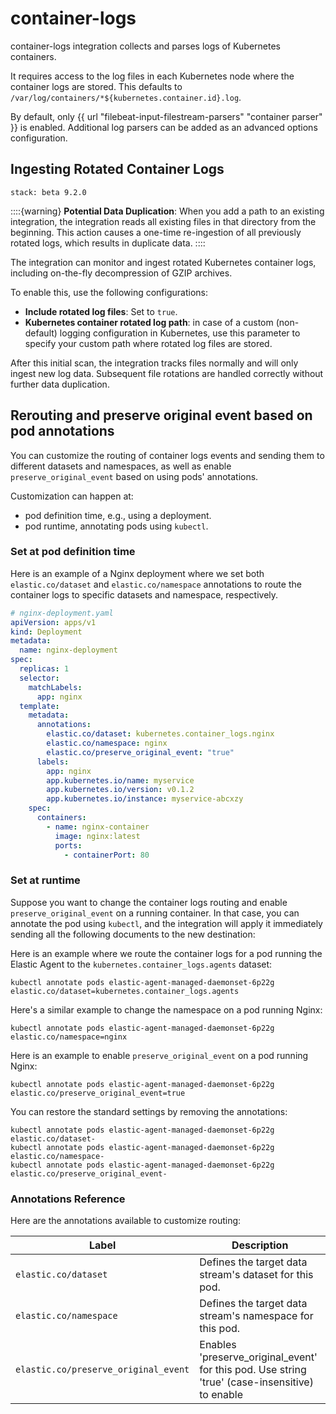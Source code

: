 # container-logs

container-logs integration collects and parses logs of Kubernetes containers.

It requires access to the log files in each Kubernetes node where the container logs are stored.
This defaults to `/var/log/containers/*${kubernetes.container.id}.log`.

By default, only {{ url "filebeat-input-filestream-parsers" "container parser" }} is enabled. Additional log parsers can be added as an advanced options configuration.

## Ingesting Rotated Container Logs
```{applies_to}
stack: beta 9.2.0
```

::::{warning}
**Potential Data Duplication**: When you add a path to an existing integration, the integration reads all existing files in that directory from the beginning. This action causes a one-time re-ingestion of all previously rotated logs, which results in duplicate data.
::::

The integration can monitor and ingest rotated Kubernetes container logs, including on-the-fly decompression of GZIP archives.

To enable this, use the following configurations:
* **Include rotated log files**: Set to `true`.
* **Kubernetes container rotated log path**: in case of a custom (non-default) logging configuration in Kubernetes, use this parameter to specify your custom path where rotated log files are stored.

After this initial scan, the integration tracks files normally and will only ingest new log data. Subsequent file rotations are handled correctly without further data duplication.

## Rerouting and preserve original event based on pod annotations

You can customize the routing of container logs events and sending them to different datasets and namespaces,
as well as enable `preserve_original_event` based on using pods' annotations.

Customization can happen at:

- pod definition time, e.g., using a deployment.
- pod runtime, annotating pods using `kubectl`.

### Set at pod definition time

Here is an example of a Nginx deployment where we set both `elastic.co/dataset` and `elastic.co/namespace` annotations to route the container logs to specific datasets and namespace, respectively.

```yaml
# nginx-deployment.yaml
apiVersion: apps/v1
kind: Deployment
metadata:
  name: nginx-deployment
spec:
  replicas: 1
  selector:
    matchLabels:
      app: nginx
  template:
    metadata:
      annotations:
        elastic.co/dataset: kubernetes.container_logs.nginx
        elastic.co/namespace: nginx
        elastic.co/preserve_original_event: "true"
      labels:
        app: nginx
        app.kubernetes.io/name: myservice
        app.kubernetes.io/version: v0.1.2
        app.kubernetes.io/instance: myservice-abcxzy
    spec:
      containers:
        - name: nginx-container
          image: nginx:latest
          ports:
            - containerPort: 80
```

### Set at runtime

Suppose you want to change the container logs routing and enable `preserve_original_event` on a running container.
In that case, you can annotate the pod using `kubectl`, and the integration will apply it immediately sending all the following documents to the new destination:

Here is an example where we route the container logs for a pod running the Elastic Agent to the `kubernetes.container_logs.agents` dataset:

```shell
kubectl annotate pods elastic-agent-managed-daemonset-6p22g elastic.co/dataset=kubernetes.container_logs.agents
```

Here's a similar example to change the namespace on a pod running Nginx:

```shell
kubectl annotate pods elastic-agent-managed-daemonset-6p22g elastic.co/namespace=nginx
```

Here is an example to enable `preserve_original_event` on a pod running Nginx:

```shell
kubectl annotate pods elastic-agent-managed-daemonset-6p22g elastic.co/preserve_original_event=true
```

You can restore the standard settings by removing the annotations:

```shell
kubectl annotate pods elastic-agent-managed-daemonset-6p22g elastic.co/dataset-
kubectl annotate pods elastic-agent-managed-daemonset-6p22g elastic.co/namespace-
kubectl annotate pods elastic-agent-managed-daemonset-6p22g elastic.co/preserve_original_event-
```

### Annotations Reference

Here are the annotations available to customize routing:

| Label                                | Description                                                                                    |
| ------------------------------------ | ---------------------------------------------------------------------------------------------- |
| `elastic.co/dataset`                 | Defines the target data stream's dataset for this pod.                                         |
| `elastic.co/namespace`               | Defines the target data stream's namespace for this pod.                                       |
| `elastic.co/preserve_original_event` | Enables 'preserve_original_event' for this pod. Use string 'true' (case-insensitive) to enable |
